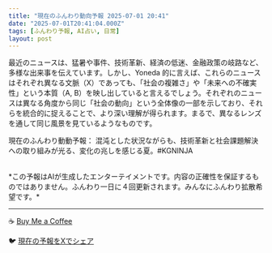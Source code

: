 ```yaml
---
title: "現在のふんわり動向予報 2025-07-01 20:41"
date: "2025-07-01T20:41:04.000Z"
tags: [ふんわり予報, AI占い, 日常]
layout: post
---
```


最近のニュースは、猛暑や事件、技術革新、経済の低迷、金融政策の岐路など、多様な出来事を伝えています。しかし、Yoneda 的に言えば、これらのニュースはそれぞれ異なる文脈（X）であっても、「社会の複雑さ」や「未来への不確実性」という本質（A, B）を映し出していると言えるでしょう。それぞれのニュースは異なる角度から同じ「社会の動向」という全体像の一部を示しており、それらを統合的に捉えることで、より深い理解が得られます。まるで、異なるレンズを通して同じ風景を見ているようなものです。


現在のふんわり動動予報：
混沌とした状況ながらも、技術革新と社会課題解決への取り組みが光る、変化の兆しを感じる夏。#KGNINJA

<br>
*この予報はAIが生成したエンターテイメントです。内容の正確性を保証するものではありません。ふんわり一日に４回更新されます。みんなにふんわり拡散希望です。*

---
☕️ [Buy Me a Coffee](https://www.buymeacoffee.com/kgninja)

🐦 [現在の予報をXでシェア](https://twitter.com/intent/tweet?text=%E7%8F%BE%E5%9C%A8%E3%81%AE%E3%81%B5%E3%82%93%E3%82%8F%E3%82%8A%E4%BA%88%E5%A0%B1%3A%20%E3%80%8C%E6%9C%80%E8%BF%91%E3%81%AE%E3%83%8B%E3%83%A5%E3%83%BC%E3%82%B9%E3%81%AF%E3%80%81%E7%8C%9B%E6%9A%91%E3%82%84%E4%BA%8B%E4%BB%B6%E3%80%81%E6%8A%80%E8%A1%93%E9%9D%A9%E6%96%B0%E3%80%81%E7%B5%8C%E6%B8%88%E3%81%AE%E4%BD%8E%E8%BF%B7%E3%80%81%E9%87%91%E8%9E%8D%E6%94%BF%E7%AD%96%E3%81%AE%E5%B2%90%E8%B7%AF%E3%81%AA%E3%81%A9%E3%80%81%E5%A4%9A%E6%A7%98%E3%81%AA%E5%87%BA%E6%9D%A5%E4%BA%8B%E3%82%92%E4%BC%9D%E3%81%88%E3%81%A6%E3%81%84%E3%81%BE%E3%81%99%E3%80%82%E3%80%8D%23KGNINJA%20%E7%B6%9A%E3%81%8D%E3%81%AF%E3%83%96%E3%83%AD%E3%82%B0%E3%81%A7%EF%BC%81%F0%9F%91%87&url=https%3A%2F%2Fkg-ninja.github.io%2FFunwariyoso%2F)
